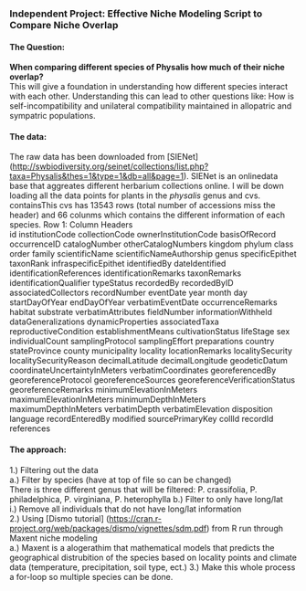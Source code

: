 ### Independent Project: Effective Niche Modeling Script to Compare Niche Overlap

#### The Question:
**When comparing different species of Physalis how much of their niche overlap?**  
This will give a foundation in understanding how different species interact with each other. Understanding this can lead
to other questions like: How is self-incompatibility and unilateral compatibility maintained in allopatric and sympatric populations.

#### The data:
The raw data has been downloaded from [SIENet] (http://swbiodiversity.org/seinet/collections/list.php?taxa=Physalis&thes=1&type=1&db=all&page=1). SIENet
is an onlinedata base that aggreates different herbarium collections online. I will be down loading all the data points for plants in the *physalis* genus and cvs.
containsThis cvs has 13543 rows (total number of accessions miss the header) and 66 colunms which contains the different information of each species.
Row 1: Column Headers  
id	institutionCode	collectionCode	ownerInstitutionCode	basisOfRecord	occurrenceID	catalogNumber	otherCatalogNumbers	kingdom	phylum	class	order	family	scientificName	scientificNameAuthorship	genus	specificEpithet	taxonRank	infraspecificEpithet	identifiedBy	dateIdentified	identificationReferences	identificationRemarks	taxonRemarks	identificationQualifier	typeStatus	recordedBy	recordedByID	associatedCollectors	recordNumber	eventDate	year	month	day	startDayOfYear	endDayOfYear	verbatimEventDate	occurrenceRemarks	habitat	substrate	verbatimAttributes	fieldNumber	informationWithheld	dataGeneralizations	dynamicProperties	associatedTaxa	reproductiveCondition	establishmentMeans	cultivationStatus	lifeStage	sex	individualCount	samplingProtocol	samplingEffort	preparations	country	stateProvince	county	municipality	locality	locationRemarks	localitySecurity	localitySecurityReason	decimalLatitude	decimalLongitude	geodeticDatum	coordinateUncertaintyInMeters	verbatimCoordinates	georeferencedBy	georeferenceProtocol	georeferenceSources	georeferenceVerificationStatus	georeferenceRemarks	minimumElevationInMeters	maximumElevationInMeters	minimumDepthInMeters	maximumDepthInMeters	verbatimDepth	verbatimElevation	disposition	language	recordEnteredBy	modified	sourcePrimaryKey	collId	recordId	references

#### The approach:
1.) Filtering out the data  
	a.) Filter by species (have at top of file so can be changed)  
		There is three different genus that will be filtered: P. crassifolia, P. philadelphica, P. virginiana, P. heterophylla
	b.) Filter to only have long/lat  
		i.)	Remove all individuals that do not have long/lat information  
2.) Using [Dismo tutorial] (https://cran.r-project.org/web/packages/dismo/vignettes/sdm.pdf) from R run through Maxent niche modeling  
	a.) Maxent is a alogerathim that mathematical models that predicts the geographical distrubition of the species based on locality points and climate data (temperature, precipitation, soil type, ect.)
3.) Make this whole process a for-loop so multiple species can be done.

